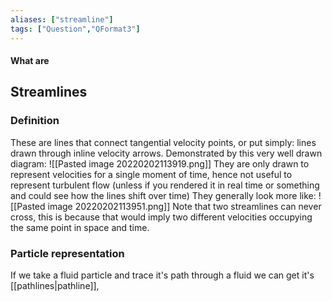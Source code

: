 ```yaml
---
aliases: ["streamline"]
tags: ["Question","QFormat3"]
---
```


#### What are
## Streamlines
### Definition
These are lines that connect tangential velocity points, or put simply: lines drawn through inline velocity arrows.
Demonstrated by this very well drawn diagram:
![[Pasted image 20220202113919.png]]
They are only drawn to represent velocities for a single moment of time, hence not useful to represent turbulent flow (unless if you rendered it in real time or something and could see how the lines shift over time)
They generally look more like:
![[Pasted image 20220202113951.png]]
Note that two streamlines can never cross, this is because that would imply two different velocities occupying the same point in space and time.

### Particle representation
If we take a fluid particle and trace it's path through a fluid we can get it's [[pathlines|pathline]], 

